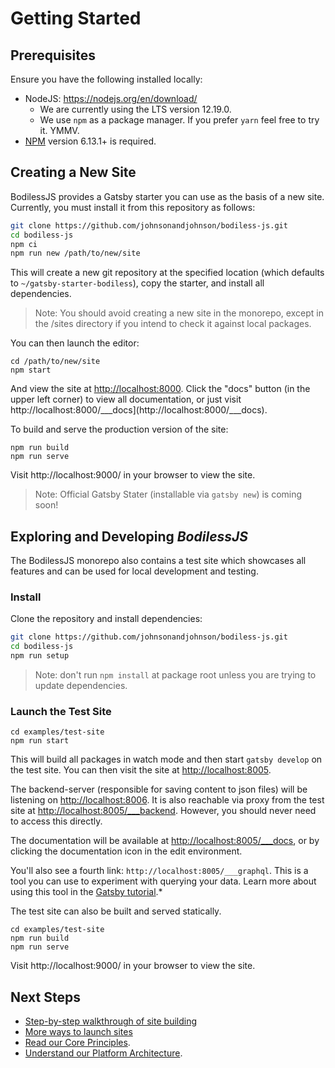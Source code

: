 # Getting Started

## Prerequisites

Ensure you have the following installed locally:
- NodeJS: https://nodejs.org/en/download/ 
  - We are currently using the LTS version 12.19.0.
  - We use `npm` as a package manager. If you prefer `yarn` feel free to try it. YMMV.
- [NPM](https://docs.npmjs.com/) version 6.13.1+ is required.

## Creating a New Site

BodilessJS provides a Gatsby starter you can use as the basis of a new site. Currently, you must
install it from this repository as follows:

```bash
git clone https://github.com/johnsonandjohnson/bodiless-js.git
cd bodiless-js
npm ci
npm run new /path/to/new/site
```

This will create a new git repository at the specified location (which defaults
to `~/gatsby-starter-bodiless`), copy the starter, and install all dependencies.

> Note: You should avoid creating a new site in the monorepo, except in the /sites
directory if you intend to check it against local packages.

You can then launch the editor:

```
cd /path/to/new/site
npm start
```

And view the site at [http://localhost:8000](http://localhost:8000). Click the
"docs" button (in the upper left corner) to view all documentation, or just
visit http://localhost:8000/___docs](http://localhost:8000/___docs).

To build and serve the production version of the site:

```
npm run build
npm run serve
```

Visit http://localhost:9000/ in your browser to view the site.

> Note: Official Gatsby Stater (installable via `gatsby new`) is coming soon!

## Exploring and Developing *BodilessJS*

The BodilessJS monorepo also contains a test site which showcases all features and can
be used for local development and testing.

### Install

Clone the repository and install dependencies:

```bash
git clone https://github.com/johnsonandjohnson/bodiless-js.git
cd bodiless-js
npm run setup
```
> Note: don't run `npm install` at package root unless you are trying to update dependencies.

### Launch the Test Site

```
cd examples/test-site
npm run start
```
This will build all packages in watch mode and then start `gatsby develop` on the test site.  You
can then visit the site at [http://localhost:8005](http://localhost:8005). 

The backend-server (responsible for saving content to json files) will be
listening on [http://localhost:8006](http://localhost:8006). It is also
reachable via proxy from the test site at
[http://localhost:8005/___backend](http://localhost:8005/___backend). However,
you should never need to access this directly.

The documentation will be available at
[http://localhost:8005/___docs](http://localhost:8005/___docs), or by clicking
the documentation icon in the edit environment.

You'll also see a fourth link: `http://localhost:8005/___graphql`. This is
a tool you can use to experiment with querying your data. Learn more about using
this tool in the
[Gatsby tutorial](https://www.gatsbyjs.org/tutorial/part-five/#introducing-graphiql).*

The test site can also be built and served statically.
```
cd examples/test-site
npm run build
npm run serve
```

Visit http://localhost:9000/ in your browser to view the site.

## Next Steps

- [Step-by-step walkthrough of site building](../Development/Guides/SiteBuildBasics)
- [More ways to launch sites](../Development/LocalSites.md)
- [Read our Core Principles](./CorePrinciples).
- [Understand our Platform Architecture](../Development/Architecture).



